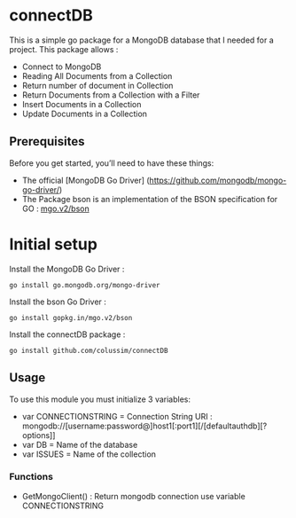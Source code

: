 # connectDB
This is a simple go package for a MongoDB database that I needed for a project.
This package allows :
* Connect to MongoDB
* Reading All Documents from a Collection
* Return number of document in Collection
* Return Documents from a Collection with a Filter
* Insert Documents in a Collection
* Update Documents in a Collection

## Prerequisites

Before you get started, you’ll need to have these things:
* The official [MongoDB Go Driver] (https://github.com/mongodb/mongo-go-driver/) 
* The Package bson is an implementation of the BSON specification for GO : [mgo.v2/bson](https://gopkg.in/mgo.v2/bson)

# Initial setup

Install the MongoDB Go Driver :
```
go install go.mongodb.org/mongo-driver
```
Install the bson Go Driver :
```
go install gopkg.in/mgo.v2/bson
```
Install the connectDB package :
```
go install github.com/colussim/connectDB
```

## Usage

To use this module you must initialize 3 variables:
* var CONNECTIONSTRING = Connection String URI :
mongodb://[username:password@]host1[:port1][/[defaultauthdb][?options]]
* var DB = Name of the database
* var ISSUES = Name of the collection

### Functions

* GetMongoClient() : Return mongodb connection use variable CONNECTIONSTRING
